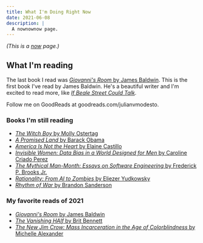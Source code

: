 ```yaml
---
title: What I'm Doing Right Now
date: 2021-06-08
description: |
  A nownownow page.
---
```


_(This is a [now](http://nownownow.com/about) page.)_

## What I'm reading

The last book I read was [*Giovanni's Room* by James Baldwin](https://www.goodreads.com/book/show/38462.Giovanni_s_Room). This is the first book I've read by James Baldwin. He's a beautiful writer and I'm excited to read more, like [*If Beale Street Could Talk*](https://www.goodreads.com/book/show/38463.If_Beale_Street_Could_Talk).

Follow me on GoodReads at goodreads.com/julianvmodesto.

### Books I'm still reading

- [*The Witch Boy* by Molly Ostertag](https://www.goodreads.com/book/show/31193426-the-witch-boy)
- [*A Promised Land* by Barack Obama](https://www.goodreads.com/book/show/55361205-a-promised-land)
- [*America Is Not the Heart* by Elaine Castillo](https://www.goodreads.com/book/show/36248705-america-is-not-the-heart)
- [*Invisible Women: Data Bias in a World Designed for Men* by Caroline Criado Perez](https://www.goodreads.com/book/show/44083621-invisible-women)
- [*The Mythical Man-Month: Essays on Software Engineering* by Frederick P. Brooks Jr.](https://www.goodreads.com/book/show/22823968-the-mythical-man-month)
- [*Rationality: From AI to Zombies* by Eliezer Yudkowsky](https://www.goodreads.com/book/show/43780855-rationality)
- [*Rhythm of War* by Brandon Sanderson](https://www.goodreads.com/book/show/17250966-rhythm-of-war)


### My favorite reads of 2021

- [*Giovanni's Room* by James Baldwin](https://www.goodreads.com/book/show/38462.Giovanni_s_Room)
- [*The Vanishing HAlf* by Brit Bennett](https://www.goodreads.com/book/show/52195151-the-vanishing-half)
- [*The New Jim Crow: Mass Incarceration in the Age of Colorblindness* by Michelle Alexander](https://www.goodreads.com/book/show/53498439-the-new-jim-crow)
